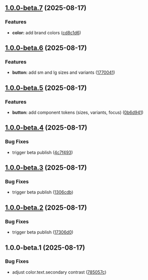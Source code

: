 ## [1.0.0-beta.7](https://github.com/MaxLaven91/tokens/compare/v1.0.0-beta.6...v1.0.0-beta.7) (2025-08-17)

### Features

* **color:** add brand colors ([cd8c1d6](https://github.com/MaxLaven91/tokens/commit/cd8c1d6f89687036f7300ce3691b8604a23fac6a))

## [1.0.0-beta.6](https://github.com/MaxLaven91/tokens/compare/v1.0.0-beta.5...v1.0.0-beta.6) (2025-08-17)

### Features

* **button:** add sm and lg sizes and variants ([1770041](https://github.com/MaxLaven91/tokens/commit/1770041aad7fa585ca88261c59b9e25e0e206071))

## [1.0.0-beta.5](https://github.com/MaxLaven91/tokens/compare/v1.0.0-beta.4...v1.0.0-beta.5) (2025-08-17)

### Features

* **button:** add component tokens (sizes, variants, focus) ([0b6d941](https://github.com/MaxLaven91/tokens/commit/0b6d9411811c8d4f23291c0b1f498bfd96929360))

## [1.0.0-beta.4](https://github.com/MaxLaven91/tokens/compare/v1.0.0-beta.3...v1.0.0-beta.4) (2025-08-17)

### Bug Fixes

* trigger beta publish ([4c7f493](https://github.com/MaxLaven91/tokens/commit/4c7f493ddb8e797886c11ff7e7dd341c21b10643))

## [1.0.0-beta.3](https://github.com/MaxLaven91/tokens/compare/v1.0.0-beta.2...v1.0.0-beta.3) (2025-08-17)

### Bug Fixes

* trigger beta publish ([1306cdb](https://github.com/MaxLaven91/tokens/commit/1306cdbdde447d4652ad6d4cac426cfaac25ad5d))

## [1.0.0-beta.2](https://github.com/MaxLaven91/tokens/compare/v1.0.0-beta.1...v1.0.0-beta.2) (2025-08-17)

### Bug Fixes

* trigger beta publish ([17306d0](https://github.com/MaxLaven91/tokens/commit/17306d0fbd569247778886dbaf73f90ae2643be9))

## 1.0.0-beta.1 (2025-08-17)

### Bug Fixes

* adjust color.text.secondary contrast ([785057c](https://github.com/MaxLaven91/tokens/commit/785057c5238525ad78fc88ac5b27963c07b57e95))
